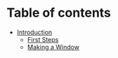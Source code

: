 # Table of contents

* [Introduction](README.md)
  * [First Steps](introduction/first-steps.md)
  * [Making a Window](introduction/making-a-window.md)
